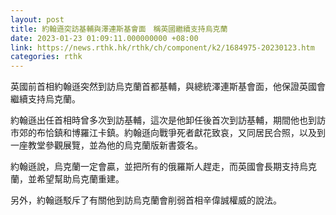 ```yaml
---
layout: post
title: 約翰遜突訪基輔與澤連斯基會面　稱英國繼續支持烏克蘭
date: 2023-01-23 01:09:11.000000000 +08:00
link: https://news.rthk.hk/rthk/ch/component/k2/1684975-20230123.htm
categories: rthk
---
```


英國前首相約翰遜突然到訪烏克蘭首都基輔，與總統澤連斯基會面，他保證英國會繼續支持烏克蘭。

約翰遜出任首相時曾多次到訪基輔，這次是他卸任後首次到訪基輔，期間他也到訪市郊的布恰鎮和博羅江卡鎮。約翰遜向戰爭死者獻花致哀，又同居民合照，以及到一座教堂參觀展覽，並為他的烏克蘭版新書簽名。

約翰遜說，烏克蘭一定會贏，並把所有的俄羅斯人趕走，而英國會長期支持烏克蘭，並希望幫助烏克蘭重建。

另外，約翰遜駁斥了有關他到訪烏克蘭會削弱首相辛偉誠權威的說法。
